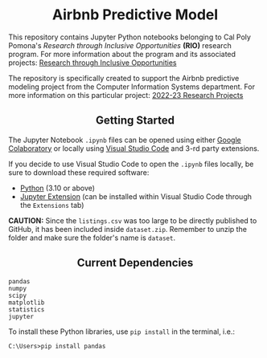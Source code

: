 <h1 align="center">Airbnb Predictive Model</h1>

This repository contains Jupyter Python notebooks belonging to Cal Poly Pomona's _Research through Inclusive Opportunities_ **(RIO)** research program.
For more information about the program and its associated projects: [Research through Inclusive Opportunities](https://www.cpp.edu/our-cpp/students/rio/index.shtml)

The repository is specifically created to support the Airbnb predictive modeling project from the Computer Information Systems department. 
For more information on this particular project: [2022-23 Research Projects](https://www.cpp.edu/our-cpp/students/rio/projects.shtml) 

<h2 align="center">Getting Started</h2>

The Jupyter Notebook `.ipynb` files can be opened using either [Google Colaboratory](https://colab.research.google.com) or locally using [Visual Studio Code](https://code.visualstudio.com) and 3-rd party extensions.

If you decide to use Visual Studio Code to open the `.ipynb` files locally, be sure to download these required software:
* [Python](https://www.python.org/downloads/) (3.10 or above)
* [Jupyter Extension](https://marketplace.visualstudio.com/items?itemName=ms-toolsai.jupyter) (can be installed within Visual Studio Code through the `Extensions` tab)

**CAUTION:** Since the `listings.csv` was too large to be directly published to GitHub, it has been included inside `dataset.zip`. Remember to unzip the folder and make sure the folder's name is `dataset`.

<h2 align="center">Current Dependencies</h2>

```
pandas
numpy
scipy
matplotlib
statistics
jupyter
```
To install these Python libraries, use `pip install` in the terminal, i.e.:
```
C:\Users>pip install pandas
```